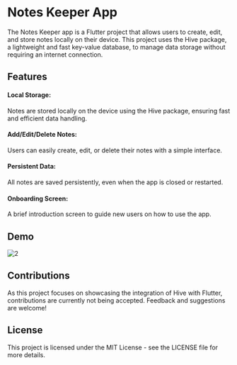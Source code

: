 # Notes Keeper App

The Notes Keeper app is a Flutter project that allows users to create, edit, and store notes locally on their device. This project uses the Hive package, a lightweight and fast key-value database, to manage data storage without requiring an internet connection.

## Features
#### Local Storage:
 Notes are stored locally on the device using the Hive package, ensuring fast and efficient data handling.
#### Add/Edit/Delete Notes:
 Users can easily create, edit, or delete their notes with a simple interface.
#### Persistent Data:
 All notes are saved persistently, even when the app is closed or restarted.
#### Onboarding Screen: 
 A brief introduction screen to guide new users on how to use the app.

 ## Demo 
![2](https://github.com/user-attachments/assets/272be148-6051-4ed2-bbe9-bdd2608de591)

## Contributions
As this project focuses on showcasing the integration of Hive with Flutter, contributions are currently not being accepted. Feedback and suggestions are welcome!

## License
This project is licensed under the MIT License - see the LICENSE file for more details.




